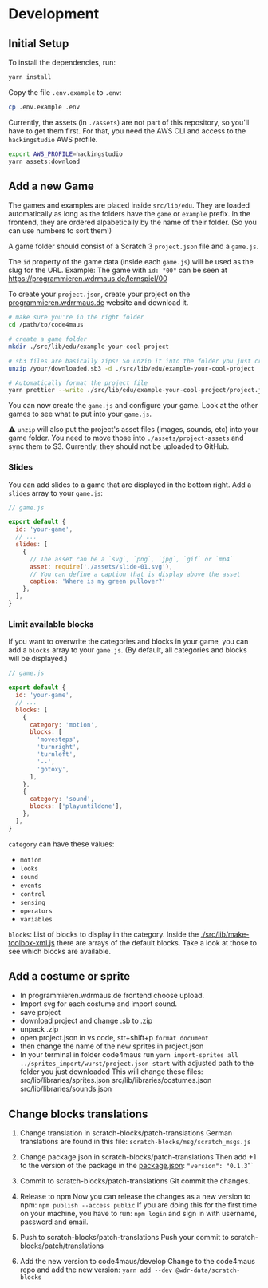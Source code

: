 # Development

## Initial Setup

To install the dependencies, run:

```sh
yarn install
```

Copy the file `.env.example` to `.env`:

```sh
cp .env.example .env
```

Currently, the assets (in `./assets`) are not part of this repository, so you'll have to get them first. For that, you need the AWS CLI and access to the `hackingstudio` AWS profile.

```sh
export AWS_PROFILE=hackingstudio
yarn assets:download
```

## Add a new Game

The games and examples are placed inside `src/lib/edu`. They are loaded automatically as long as the folders have the `game` or `example` prefix. In the frontend, they are ordered alpabetically by the name of their folder. (So you can use numbers to sort them!)

A game folder should consist of a Scratch 3 `project.json` file and a `game.js`.

The `id` property of the game data (inside each `game.js`) will be used as the slug for the URL. Example: The game with `id: "00"` can be seen at https://programmieren.wdrmaus.de/lernspiel/00

To create your `project.json`, create your project on the [programmieren.wdrrmaus.de](https://programmieren.wdrmaus.de) website and download it.

```sh
# make sure you're in the right folder
cd /path/to/code4maus

# create a game folder
mkdir ./src/lib/edu/example-your-cool-project

# sb3 files are basically zips! So unzip it into the folder you just created
unzip /your/downloaded.sb3 -d ./src/lib/edu/example-your-cool-project

# Automatically format the project file
yarn prettier --write ./src/lib/edu/example-your-cool-project/project.json
```

You can now create the `game.js` and configure your game. Look at the other games to see what to put into your `game.js`.

⚠️ `unzip` will also put the project's asset files (images, sounds, etc) into your game folder. You need to move those into `./assets/project-assets` and sync them to S3. Currently, they should not be uploaded to GitHub.

### Slides

You can add slides to a game that are displayed in the bottom right. Add a `slides` array to your `game.js`:

```js
// game.js

export default {
  id: 'your-game',
  // ...
  slides: [
    {
      // The asset can be a `svg`, `png`, `jpg`, `gif` or `mp4`
      asset: require('./assets/slide-01.svg'),
      // You can define a caption that is display above the asset
      caption: 'Where is my green pullover?'
    },
  ],
}
```

### Limit available blocks

If you want to overwrite the categories and blocks in your game, you can add a `blocks` array to your  `game.js`. (By default, all categories and blocks will be displayed.)

```js
// game.js

export default {
  id: 'your-game',
  // ...
  blocks: [
    {
      category: 'motion',
      blocks: [
        'movesteps',
        'turnright',
        'turnleft',
        '--',
        'gotoxy',
      ],
    },
    {
      category: 'sound',
      blocks: ['playuntildone'],
    },
  ],
}
```

`category` can have these values:
- `motion`
- `looks`
- `sound`
- `events`
- `control`
- `sensing`
- `operators`
- `variables`

`blocks`: List of blocks to display in the category. Inside the [./src/lib/make-toolbox-xml.js](../src/lib/make-toolbox-xml.js) there are arrays of the default blocks. Take a look at those to see which blocks are available.

## Add a costume or sprite

- In programmieren.wdrmaus.de frontend choose upload.
- Import svg for each costume and import sound.
- save project
- download project and change .sb to .zip
- unpack .zip
- open project.json in vs code, str+shift+p ```format document```
- then change the name of the new sprites in project.json
- In your terminal in folder code4maus run ```yarn import-sprites all ../sprites_import/wurst/project.json start``` with adjusted path to the folder you just downloaded
This will change these files:
src/lib/libraries/sprites.json
src/lib/libraries/costumes.json
src/lib/libraries/sounds.json

## Change blocks translations

1. Change translation in scratch-blocks/patch-translations
German translations are found in this file: `scratch-blocks/msg/scratch_msgs.js`

2. Change package.json in scratch-blocks/patch-translations
Then add +1 to the version of the package in the [package.json](package.json):
`"version": "0.1.3`"`

3. Commit to scratch-blocks/patch-translations
Git commit the changes.

4. Release to npm
Now you can release the changes as a new version to npm:
`npm publish --access public`
If you are doing this for the first time on your machine, you have to run:
`npm login`
and sign in with username, password and email.

5. Push to scratch-blocks/patch-translations
Push your commit to scratch-blocks/patch/translations

6. Add the new version to code4maus/develop
Change to the code4maus repo and add the new version:
`yarn add --dev @wdr-data/scratch-blocks`
